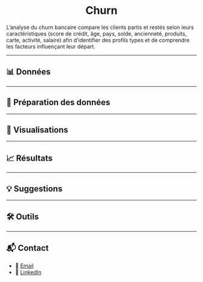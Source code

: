 <div align="center">
  
# Churn

</div>


L’analyse du churn bancaire compare les clients partis et restés selon leurs caractéristiques (score de crédit, âge, pays, solde, ancienneté, produits, carte, activité, salaire) afin d’identifier des profils types et de comprendre les facteurs influençant leur départ.

---

## 📊 Données

---

## 🧹 Préparation des données

---

## 🚀 Visualisations

---

## 📈 Résultats 

---

## 💡 Suggestions  

---

## 🛠️ Outils

---

## 📬 Contact  
- 📧 [Email](mailto:67912775+FabienHaury@users.noreply.github.com)  
- 💼 [LinkedIn](https://www.linkedin.com/in/fabienhaury/)
